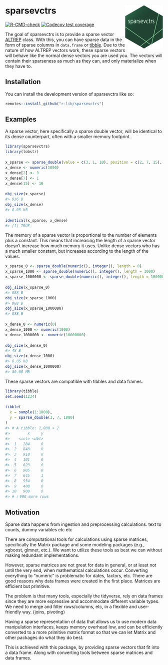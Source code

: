 
<!-- README.md is generated from README.Rmd. Please edit that file -->

# sparsevctrs <a href="https://r-lib.github.io/sparsevctrs/"><img src="man/figures/logo.png" align="right" height="138" alt="sparsevctrs website" /></a>

<!-- badges: start -->

[![R-CMD-check](https://github.com/r-lib/sparsevctrs/actions/workflows/R-CMD-check.yaml/badge.svg)](https://github.com/r-lib/sparsevctrs/actions/workflows/R-CMD-check.yaml)
[![Codecov test
coverage](https://codecov.io/gh/r-lib/sparsevctrs/branch/main/graph/badge.svg)](https://app.codecov.io/gh/r-lib/sparsevctrs?branch=main)
<!-- badges: end -->

The goal of sparsevctrs is to provide a sparse vector
[ALTREP](https://svn.r-project.org/R/branches/ALTREP/ALTREP.html) class.
With this, you can have sparse data in the form of sparse columns in
`data.frame` or [tibble](https://tibble.tidyverse.org/). Due to the
nature of how ALTREP vectors work, these sparse vectors will behave like
the normal dense vectors you are used you. The vectors will contain
their sparseness as much as they can, and only materialize when they
have to.

## Installation

You can install the development version of sparsevctrs like so:

``` r
remotes::install_github("r-lib/sparsevctrs")
```

## Examples

A sparse vector, here specifically a sparse double vector, will be
identical to its dense counterpart, often with a smaller memory
footprint.

``` r
library(sparsevctrs)
library(lobstr)

x_sparse <- sparse_double(value = c(3, 1, 10), position = c(2, 7, 15), length = 1000)
x_dense <- numeric(1000)
x_dense[2] <- 3
x_dense[7] <- 1
x_dense[15] <- 10

obj_size(x_sparse)
#> 936 B
obj_size(x_dense)
#> 8.05 kB

identical(x_sparse, x_dense)
#> [1] TRUE
```

The memory of a sparse vector is proportional to the number of elements
plus a constant. This means that increasing the length of a sparse
vector doesn’t increase how much memory it uses. Unlike dense vectors
who has a much smaller constant, but increases according to the length
of the values.

``` r
x_sparse_0 <- sparse_double(numeric(), integer(), length = 0)
x_sparse_1000 <- sparse_double(numeric(), integer(), length = 1000)
x_sparse_1000000 <- sparse_double(numeric(), integer(), length = 10000000)

obj_size(x_sparse_0)
#> 888 B
obj_size(x_sparse_1000)
#> 888 B
obj_size(x_sparse_1000000)
#> 888 B

x_dense_0 <- numeric(0)
x_dense_1000 <- numeric(1000)
x_dense_1000000 <- numeric(10000000)

obj_size(x_dense_0)
#> 48 B
obj_size(x_dense_1000)
#> 8.05 kB
obj_size(x_dense_1000000)
#> 80.00 MB
```

These sparse vectors are compatible with tibbles and data frames.

``` r
library(tibble)
set.seed(1234)

tibble(
  x = sample(1:1000),
  y = sparse_double(1, 7, 1000)
)
#> # A tibble: 1,000 × 2
#>        x     y
#>    <int> <dbl>
#>  1   284     0
#>  2   848     0
#>  3   918     0
#>  4   101     0
#>  5   623     0
#>  6   905     0
#>  7   645     1
#>  8   934     0
#>  9   400     0
#> 10   900     0
#> # ℹ 990 more rows
```

## Motivation

Sparse data happens from ingestion and preprocessing calculations. text
to counts, dummy variables etc etc

There are computational tools for calculations using sparse matrices,
specifically the Matrix package and some modeling packages (e.g.,
xgboost, glmnet, etc.). We want to utilize these tools as best we can
without making redundant implementations.

However, sparse matrices are not great for data in general, or at least
not until the very end, when mathematical calculations occur. Converting
everything to “numeric” is problematic for dates, factors, etc. There
are good reasons why data frames were created in the first place.
Matrices are efficient but primitive.

The problem is that many tools, especially the tidyverse, rely on data
frames since they are more expressive and accommodate different variable
types. We need to merge and filter rows/columns, etc, in a flexible and
user-friendly way. (joins, pivoting)

Having a sparse representation of data that allows us to use modern data
manipulation interfaces, keeps memory overhead low, and can be
efficiently converted to a more primitive matrix format so that we can
let Matrix and other packages do what they do best.

This is achieved with this package, by providing sparse vectors that fit
into a data frame. Along with converting tools between sparse matrices
and data frames.
